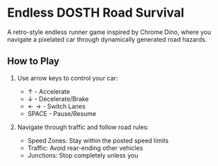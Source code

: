 # Endless DOSTH Road Survival

A retro-style endless runner game inspired by Chrome Dino, where you navigate a pixelated car through dynamically generated road hazards.

## How to Play

1. Use arrow keys to control your car:
   - ↑ - Accelerate
   - ↓ - Decelerate/Brake
   - ← → - Switch Lanes
   - SPACE - Pause/Resume

2. Navigate through traffic and follow road rules:
   - Speed Zones: Stay within the posted speed limits
   - Traffic: Avoid rear-ending other vehicles
   - Junctions: Stop completely unless you
